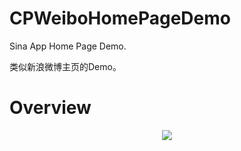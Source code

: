 # CPWeiboHomePageDemo
Sina App Home Page Demo.

类似新浪微博主页的Demo。

# Overview
<p align="center"><img src="https://github.com/mingweizhang/CPWeiboHomePageDemo/blob/master/Demo.gif?raw=true?raw=true"/></p>
